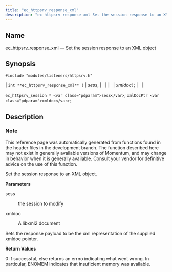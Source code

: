 ```yaml
---
title: "ec_httpsrv_response_xml"
description: "ec httpsrv response xml Set the session response to an XML object int ec httpsrv response xml sess xmldoc ec httpsrv session sess xml Doc Ptr xmldoc This reference page was automatically generated from functions found in the header files in the development branch The function described here may not..."
---
```


<a name="apis.ec_httpsrv_response_xml"></a> 
## Name

ec_httpsrv_response_xml — Set the session response to an XML object

## Synopsis

`#include "modules/listeners/httpsrv.h"`

| `int **ec_httpsrv_response_xml** (` | <var class="pdparam">sess</var>, |   |
|   | <var class="pdparam">xmldoc</var>`)`; |   |

`ec_httpsrv_session * <var class="pdparam">sess</var>`;
`xmlDocPtr <var class="pdparam">xmldoc</var>`;<a name="idp53242240"></a> 
## Description

### Note

This reference page was automatically generated from functions found in the header files in the development branch. The function described here may not exist in generally available versions of Momentum, and may change in behavior when it is generally available. Consult your vendor for definitive advice on the use of this function.

Set the session response to an XML object.

**<a name="idp53245104"></a> Parameters**

<dl class="variablelist">

<dt>sess</dt>

<dd>

the session to modify

</dd>

<dt>xmldoc</dt>

<dd>

A libxml2 document

</dd>

</dl>

Sets the response payload to be the xml representation of the supplied xmldoc pointer.

**<a name="idp53250224"></a> Return Values**

0 if successful, else returns an errno indicating what went wrong. In particular, ENOMEM indicates that insuficient memory was available.